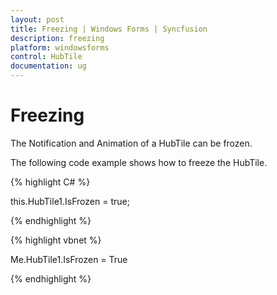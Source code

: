 ```yaml
---
layout: post
title: Freezing | Windows Forms | Syncfusion
description: freezing
platform: windowsforms
control: HubTile
documentation: ug
---
```


# Freezing

The Notification and Animation of a HubTile can be frozen.

The following code example shows how to freeze the HubTile.

{% highlight C# %}  

this.HubTile1.IsFrozen = true;

{% endhighlight %}

{% highlight vbnet %} 

Me.HubTile1.IsFrozen = True

{% endhighlight %}

